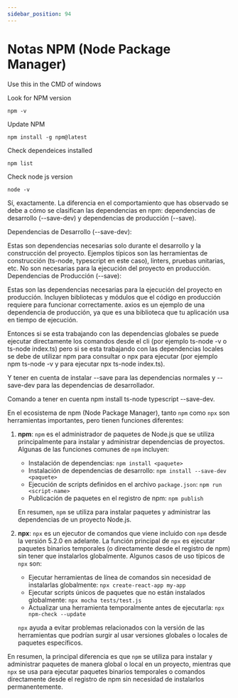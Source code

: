 ```yaml
---
sidebar_position: 94
---
```


# Notas NPM (Node Package Manager)

Use this in the CMD of windows

Look for NPM version

`npm -v`

Update NPM

`npm install -g npm@latest`

Check dependeices installed

`npm list`

Check node js version

`node -v`

Sí, exactamente. La diferencia en el comportamiento que has observado se debe a cómo se clasifican las dependencias en npm: dependencias de desarrollo (--save-dev) y dependencias de producción (--save).

Dependencias de Desarrollo (--save-dev):

Estas son dependencias necesarias solo durante el desarrollo y la construcción del proyecto.
Ejemplos típicos son las herramientas de construcción (ts-node, typescript en este caso), linters, pruebas unitarias, etc.
No son necesarias para la ejecución del proyecto en producción.
Dependencias de Producción (--save):

Estas son las dependencias necesarias para la ejecución del proyecto en producción.
Incluyen bibliotecas y módulos que el código en producción requiere para funcionar correctamente.
axios es un ejemplo de una dependencia de producción, ya que es una biblioteca que tu aplicación usa en tiempo de ejecución.

Entonces si se esta trabajando con las dependencias globales se puede ejecutar directamente los comandos desde el cli (por ejemplo ts-node -v o ts-node index.ts) pero si se esta trabajando con las dependencias locales se debe de utilizar npm para consultar o npx para ejecutar (por ejemplo npm ts-node -v y para ejecutar npx ts-node index.ts).

Y tener en cuenta de instalar --save para las dependencias normales y --save-dev para las dependencias de desarrollador.

Comando a tener en cuenta npm install ts-node typescript --save-dev.

En el ecosistema de npm (Node Package Manager), tanto `npm` como `npx` son herramientas importantes, pero tienen funciones diferentes:

1. **npm**: `npm` es el administrador de paquetes de Node.js que se utiliza principalmente para instalar y administrar dependencias de proyectos. Algunas de las funciones comunes de `npm` incluyen:

   - Instalación de dependencias: `npm install <paquete>`
   - Instalación de dependencias de desarrollo: `npm install --save-dev <paquete>`
   - Ejecución de scripts definidos en el archivo `package.json`: `npm run <script-name>`
   - Publicación de paquetes en el registro de npm: `npm publish`

   En resumen, `npm` se utiliza para instalar paquetes y administrar las dependencias de un proyecto Node.js.

2. **npx**: `npx` es un ejecutor de comandos que viene incluido con `npm` desde la versión 5.2.0 en adelante. La función principal de `npx` es ejecutar paquetes binarios temporales (o directamente desde el registro de npm) sin tener que instalarlos globalmente. Algunos casos de uso típicos de `npx` son:

   - Ejecutar herramientas de línea de comandos sin necesidad de instalarlas globalmente: `npx create-react-app my-app`
   - Ejecutar scripts únicos de paquetes que no están instalados globalmente: `npx mocha tests/test.js`
   - Actualizar una herramienta temporalmente antes de ejecutarla: `npx npm-check --update`

   `npx` ayuda a evitar problemas relacionados con la versión de las herramientas que podrían surgir al usar versiones globales o locales de paquetes específicos.

En resumen, la principal diferencia es que `npm` se utiliza para instalar y administrar paquetes de manera global o local en un proyecto, mientras que `npx` se usa para ejecutar paquetes binarios temporales o comandos directamente desde el registro de npm sin necesidad de instalarlos permanentemente.
